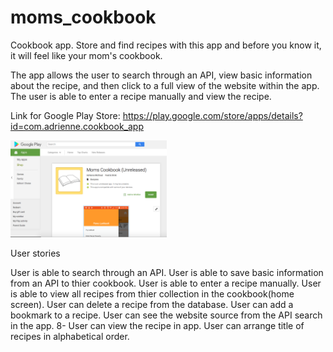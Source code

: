 # moms_cookbook
Cookbook app. Store and find recipes with this app and before you know it, it will feel like your mom's cookbook.

The app allows the user to search through an API, view basic information about the recipe, and then click to a full view of the website within the app. The user is able to enter a recipe manually and view the recipe.



Link for Google Play Store: 
https://play.google.com/store/apps/details?id=com.adrienne.cookbook_app

<img src="screen-shot.png" width="250"/>




User stories

User is able to search through an API. 
User is able to save basic information from an API to thier cookbook. 
User is able to enter a recipe manually.
User is able to view all recipes from thier collection in the cookbook(home screen). 
User can delete a recipe from the database. 
User can add a bookmark to a recipe. 
User can see the website source from the API search in the app. 8- User can view the recipe in app.
User can arrange title of recipes in alphabetical order.
